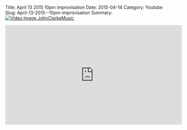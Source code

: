 Title: April 13 2015  10pm improvisation
Date: 2015-04-14
Category: Youtube
Slug: April-13-2015--10pm-improvisation
Summary: <a href="/April-13-2015--10pm-improvisation.html"><img src="https://i.ytimg.com/vi/Pf5tnMIFZwg/hqdefault.jpg" alt="Video Image JohnClarkeMusic"></a>

<iframe width="560" height="315" src="https://www.youtube.com/embed/Pf5tnMIFZwg" title="YouTube video player" frameborder="0" allow="accelerometer; autoplay; clipboard-write; encrypted-media; gyroscope; picture-in-picture" allowfullscreen></iframe>

